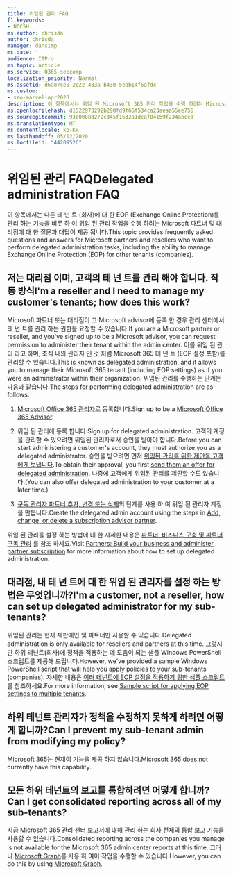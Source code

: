 ```yaml
---
title: 위임된 관리 FAQ
f1.keywords:
- NOCSH
ms.author: chrisda
author: chrisda
manager: dansimp
ms.date: ''
audience: ITPro
ms.topic: article
ms.service: O365-seccomp
localization_priority: Normal
ms.assetid: d6a87ce8-2c22-433a-b430-5eab14f6afdc
ms.custom:
- seo-marvel-apr2020
description: 이 항목에서는 위임 된 Microsoft 365 관리 작업을 수행 하려는 Microsoft 파트너 및 대리점에 대 한 Faq 및 답변을 제공 합니다.
ms.openlocfilehash: d1522973292b290fd9f66f534ca23aeaa55ee756
ms.sourcegitcommit: 93c0088d272cd45f1632a1dcaf04159f234abccd
ms.translationtype: MT
ms.contentlocale: ko-KR
ms.lasthandoff: 05/12/2020
ms.locfileid: "44209526"
---
```

# <a name="delegated-administration-faq"></a><span data-ttu-id="fc907-103">위임된 관리 FAQ</span><span class="sxs-lookup"><span data-stu-id="fc907-103">Delegated administration FAQ</span></span>

<span data-ttu-id="fc907-104">이 항목에서는 다른 테 넌 트 (회사)에 대 한 EOP (Exchange Online Protection)를 관리 하는 기능을 비롯 하 여 위임 된 관리 작업을 수행 하려는 Microsoft 파트너 및 대리점에 대 한 질문과 대답이 제공 됩니다.</span><span class="sxs-lookup"><span data-stu-id="fc907-104">This topic provides frequently asked questions and answers for Microsoft partners and resellers who want to perform delegated administration tasks, including the ability to manage Exchange Online Protection (EOP) for other tenants (companies).</span></span>

## <a name="im-a-reseller-and-i-need-to-manage-my-customers-tenants-how-does-this-work"></a><span data-ttu-id="fc907-105">저는 대리점 이며, 고객의 테 넌 트를 관리 해야 합니다. 작동 방식</span><span class="sxs-lookup"><span data-stu-id="fc907-105">I'm a reseller and I need to manage my customer's tenants; how does this work?</span></span>

<span data-ttu-id="fc907-106">Microsoft 파트너 또는 대리점이 고 Microsoft advisor에 등록 한 경우 관리 센터에서 테 넌 트를 관리 하는 권한을 요청할 수 있습니다.</span><span class="sxs-lookup"><span data-stu-id="fc907-106">If you are a Microsoft partner or reseller, and you've signed up to be a Microsoft advisor, you can request permission to administer their tenant within the admin center.</span></span> <span data-ttu-id="fc907-107">이를 위임 된 관리 라고 하며, 조직 내의 관리자 인 것 처럼 Microsoft 365 테 넌 트 (EOP 설정 포함)를 관리할 수 있습니다.</span><span class="sxs-lookup"><span data-stu-id="fc907-107">This is known as delegated administration, and it allows you to manage their Microsoft 365 tenant (including EOP settings) as if you were an administrator within their organization.</span></span> <span data-ttu-id="fc907-108">위임된 관리를 수행하는 단계는 다음과 같습니다.</span><span class="sxs-lookup"><span data-stu-id="fc907-108">The steps for performing delegated administration are as follows:</span></span>

1. <span data-ttu-id="fc907-109">[Microsoft Office 365 관리자](https://aka.ms/cloudbenefits)로 등록합니다.</span><span class="sxs-lookup"><span data-stu-id="fc907-109">Sign up to be a [Microsoft Office 365 Advisor](https://aka.ms/cloudbenefits).</span></span>

2. <span data-ttu-id="fc907-110">위임 된 관리에 등록 합니다.</span><span class="sxs-lookup"><span data-stu-id="fc907-110">Sign up for delegated administration.</span></span> <span data-ttu-id="fc907-111">고객의 계정을 관리할 수 있으려면 위임된 관리자로서 승인을 받아야 합니다.</span><span class="sxs-lookup"><span data-stu-id="fc907-111">Before you can start administering a customer's account, they must authorize you as a delegated administrator.</span></span> <span data-ttu-id="fc907-112">승인을 받으려면 먼저 [위임된 관리를 위한 제안을 고객에게 보냅니다](https://support.microsoft.com/office/26530dc0-ebba-415b-86b1-b55bc06b073e).</span><span class="sxs-lookup"><span data-stu-id="fc907-112">To obtain their approval, you first [send them an offer for delegated administration](https://support.microsoft.com/office/26530dc0-ebba-415b-86b1-b55bc06b073e).</span></span> <span data-ttu-id="fc907-113">나중에 고객에게 위임된 관리를 제안할 수도 있습니다.</span><span class="sxs-lookup"><span data-stu-id="fc907-113">(You can also offer delegated administration to your customer at a later time.)</span></span>

3. <span data-ttu-id="fc907-114">[구독 관리자 파트너 추가, 변경 또는 삭제](https://docs.microsoft.com/office365/admin/misc/add-partner)의 단계를 사용 하 여 위임 된 관리자 계정을 만듭니다.</span><span class="sxs-lookup"><span data-stu-id="fc907-114">Create the delegated admin account using the steps in [Add, change, or delete a subscription advisor partner](https://docs.microsoft.com/office365/admin/misc/add-partner).</span></span>

<span data-ttu-id="fc907-115">위임 된 관리를 설정 하는 방법에 대 한 자세한 내용은 [파트너: 비즈니스 구축 및 파트너 구독 관리](https://support.office.com/article/30dd1681-47e0-4cbc-abfe-a222cd111319) 를 참조 하세요.</span><span class="sxs-lookup"><span data-stu-id="fc907-115">Visit [Partners: Build your business and administer partner subscription](https://support.office.com/article/30dd1681-47e0-4cbc-abfe-a222cd111319) for more information about how to set up delegated administration.</span></span>

## <a name="im-a-customer-not-a-reseller-how-can-set-up-delegated-administrator-for-my-sub-tenants"></a><span data-ttu-id="fc907-116">대리점, 내 테 넌 트에 대 한 위임 된 관리자를 설정 하는 방법은 무엇입니까?</span><span class="sxs-lookup"><span data-stu-id="fc907-116">I'm a customer, not a reseller, how can set up delegated administrator for my sub-tenants?</span></span>

<span data-ttu-id="fc907-117">위임된 관리는 현재 재판매인 및 파트너만 사용할 수 있습니다.</span><span class="sxs-lookup"><span data-stu-id="fc907-117">Delegated administration is only available for resellers and partners at this time.</span></span> <span data-ttu-id="fc907-118">그렇지만 하위 테넌트(회사)에 정책을 적용하는 데 도움이 되는 샘플 Windows PowerShell 스크립트를 제공해 드립니다.</span><span class="sxs-lookup"><span data-stu-id="fc907-118">However, we've provided a sample Windows PowerShell script that will help you apply policies to your sub-tenants (companies).</span></span> <span data-ttu-id="fc907-119">자세한 내용은 [여러 테넌트에 EOP 설정을 적용하기 위한 샘플 스크립트](sample-script-for-applying-eop-settings-to-multiple-tenants.md)를 참조하세요.</span><span class="sxs-lookup"><span data-stu-id="fc907-119">For more information, see [Sample script for applying EOP settings to multiple tenants](sample-script-for-applying-eop-settings-to-multiple-tenants.md).</span></span>

## <a name="can-i-prevent-my-sub-tenant-admin-from-modifying-my-policy"></a><span data-ttu-id="fc907-120">하위 테넌트 관리자가 정책을 수정하지 못하게 하려면 어떻게 합니까?</span><span class="sxs-lookup"><span data-stu-id="fc907-120">Can I prevent my sub-tenant admin from modifying my policy?</span></span>

<span data-ttu-id="fc907-121">Microsoft 365는 현재이 기능을 제공 하지 않습니다.</span><span class="sxs-lookup"><span data-stu-id="fc907-121">Microsoft 365 does not currently have this capability.</span></span>

## <a name="can-i-get-consolidated-reporting-across-all-of-my-sub-tenants"></a><span data-ttu-id="fc907-122">모든 하위 테넌트의 보고를 통합하려면 어떻게 합니까?</span><span class="sxs-lookup"><span data-stu-id="fc907-122">Can I get consolidated reporting across all of my sub-tenants?</span></span>

<span data-ttu-id="fc907-123">지금 Microsoft 365 관리 센터 보고서에 대해 관리 하는 회사 전체의 통합 보고 기능을 사용할 수 없습니다.</span><span class="sxs-lookup"><span data-stu-id="fc907-123">Consolidated reporting across the companies you manage is not available for the Microsoft 365 admin center reports at this time.</span></span> <span data-ttu-id="fc907-124">그러나 [Microsoft Graph](https://docs.microsoft.com/graph/overview)를 사용 하 여이 작업을 수행할 수 있습니다.</span><span class="sxs-lookup"><span data-stu-id="fc907-124">However, you can do this by using [Microsoft Graph](https://docs.microsoft.com/graph/overview).</span></span>
